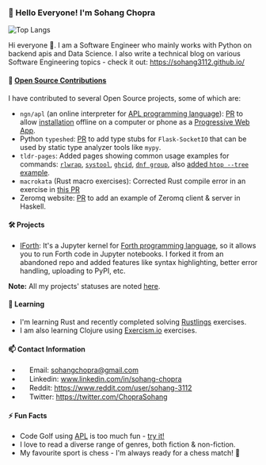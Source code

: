 ### 👋 Hello Everyone! I'm Sohang Chopra
<!--
Commenting this out because it's showing bad score right now :(

[![Sohang's GitHub stats](https://github-readme-stats.vercel.app/api?username=sohang3112&show_icons=true&theme=gruvbox_light&hide=ipynb)](https://github.com/anuraghazra/github-readme-stats)
-->

![Top Langs](https://github-readme-stats.vercel.app/api/top-langs/?username=sohang3112&hide=html,scss,markdown,shell,jupyter%20notebook&layout=compact&theme=gruvbox_light)

Hi everyone 👋. I am a Software Engineer who mainly works with Python on backend apis and Data Science. 
I also write a technical blog on various Software Engineering topics - check it out: https://sohang3112.github.io/

#### 👯 [Open Source Contributions](https://github.com/search?q=author%3Asohang3112%20is%3Apr%20is%3Amerged&type=pullrequests)
I have contributed to several Open Source projects, some of which are:
- `ngn/apl` (an online interpreter for [APL programming language](https://en.wikipedia.org/wiki/APL_(programming_language))): [PR](https://github.com/abrudz/ngn-apl/pull/3) to allow [installation](https://support.google.com/chrome/answer/9658361?hl=en&co=GENIE.Platform%3DDesktop) offline on a computer or phone as a [Progressive Web App](https://developer.mozilla.org/en-US/docs/Web/Progressive_web_apps).
- Python `typeshed`: [PR](https://github.com/python/typeshed/pull/10735) to add type stubs for `Flask-SocketIO` that can be used by static type analyzer tools like `mypy`.
- `tldr-pages`: Added pages showing common usage examples for commands: [`rlwrap`](https://github.com/tldr-pages/tldr/pull/11941), [`systool`](https://github.com/tldr-pages/tldr/pull/13096), [`ghcid`](https://github.com/tldr-pages/tldr/pull/14611), [`dnf group`](https://github.com/tldr-pages/tldr/pull/14958), also [added `htop --tree` example](https://github.com/tldr-pages/tldr/pull/13303).
- `macrokata` (Rust macro exercises): Corrected Rust compile error in an exercise in [this PR](https://github.com/tfpk/macrokata/pull/26)
- Zeromq website: [PR](https://github.com/zeromq/zeromq.org/pull/140) to add an example of Zeromq client & server in Haskell.

#### 🛠️ Projects
- [IForth](https://github.com/sohang3112/iforth): It's a Jupyter kernel for [Forth programming language](https://en.wikipedia.org/wiki/Forth_(programming_language)), so it allows you to run Forth code in Jupyter notebooks. I forked it from an abandoned repo and added features like syntax highlighting, better error handling, uploading to PyPI, etc.

**Note:** All my projects' statuses are noted [here](https://github.com/sohang3112/sohang3112.github.io/issues/9).

#### 🌱 Learning
- I'm learning Rust and recently completed solving [Rustlings](https://github.com/rust-lang/rustlings) exercises.
- I am also learning Clojure using [Exercism.io](https://exercism.org/tracks/clojure) exercises.

#### 📫 Contact Information
- <img src="https://cdn4.iconfinder.com/data/icons/social-media-logos-6/512/112-gmail_email_mail-512.png" width="15" height="15"> Email: sohangchopra@gmail.com
- <img src="https://upload.wikimedia.org/wikipedia/commons/thumb/c/ca/LinkedIn_logo_initials.png/600px-LinkedIn_logo_initials.png?20140125013055" width="15" height="15"> Linkedin: www.linkedin.com/in/sohang-chopra
- <img src="https://toppng.com/uploads/preview/reddit-logo-reddit-icon-115628658968pe8utyxjt.png" width="15" height="15"> Reddit: https://www.reddit.com/user/sohang-3112
- <img src="https://upload.wikimedia.org/wikipedia/commons/thumb/6/6f/Logo_of_Twitter.svg/512px-Logo_of_Twitter.svg.png?20220821125553" width="15" height="15"> Twitter: https://twitter.com/ChopraSohang

#### ⚡ Fun Facts
- Code Golf using [APL](https://tryapl.org) is too much fun - [try it!](https://codegolf.stackexchange.com)
- I love to read a diverse range of genres, both fiction & non-fiction.
- My favourite sport is chess - I'm always ready for a chess match! 🙂
